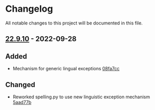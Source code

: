 # Changelog

All notable changes to this project will be documented in this file.

## [22.9.10] - 2022-09-28

## Added
* Mechanism for generic lingual exceptions [08fa7cc](https://github.com/greenbone/troubadix/commit/08fa7cc)

## Changed
* Reworked spelling.py to use new linguistic exception mechanism [5aad77b](https://github.com/greenbone/troubadix/commit/5aad77b)

[22.9.10]: https://github.com/greenbone/troubadix/compare/v22.9.9...22.9.10
